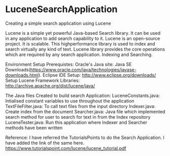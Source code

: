 # LuceneSearchApplication
Creating a simple search application using Lucene

Lucene is a simple yet powerful Java-based Search library. It can be used in any application
to add search capability to it. Lucene is an open-source project. It is scalable. This highperformance library is used to index and search virtually any kind of text. Lucene library
provides the core operations which are required by any search application. Indexing and
Searching.


Environment Setup Prerequistes:
Oracle's Java site: Java SE Downloads(https://www.oracle.com/java/technologies/javase-downloads.html).
Eclipse IDE Setup:	http://www.eclipse.org/downloads/
Setup Lucene Framework Libraries:	http://archive.apache.org/dist/lucene/java/


The Java files Created to build search Application:
LuceneConstants.java: Intialised constant variables to use throughout the application
TextFileFilter.java: To call text files from the input directory
Indexer.java: Create index from the document
Searcher.java: Java file which implemented search method for user to search for text in from the Index repository
LuceneTester.java: Run this application where Indexer and Searcher methods have been written


Reference:
I have referred the TutorialsPoints to do the Search Application. I have added the link of the same here.
https://www.tutorialspoint.com/lucene/lucene_tutorial.pdf
